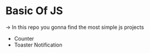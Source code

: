 # Basic Of JS

-> In this repo you gonna find the most simple js projects
<br/>
- <a> Counter </a>
- <a> Toaster Notification </a>
